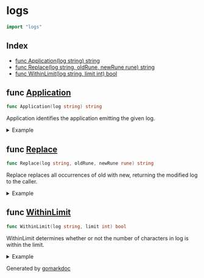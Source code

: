 <!-- Code generated by gomarkdoc. DO NOT EDIT -->

# logs

```go
import "logs"
```

## Index

- [func Application(log string) string](<#func-application>)
- [func Replace(log string, oldRune, newRune rune) string](<#func-replace>)
- [func WithinLimit(log string, limit int) bool](<#func-withinlimit>)


## func [Application](<https://github.com/vpayno/exercism-workspace/blob/main/go/logs-logs-logs/logs_logs_logs.go#L9>)

```go
func Application(log string) string
```

Application identifies the application emitting the given log.

<details><summary>Example</summary>
<p>

```go
{
	fmt.Println(Application("❗ recommended recommendation product 🔍"))
	fmt.Println(Application("❗ recommended product"))
	fmt.Println(Application("🔍 recommended search product"))
	fmt.Println(Application("☀ recommended weather product"))

}
```

#### Output

```
recommendation
recommendation
search
weather
```

</p>
</details>

## func [Replace](<https://github.com/vpayno/exercism-workspace/blob/main/go/logs-logs-logs/logs_logs_logs.go#L32>)

```go
func Replace(log string, oldRune, newRune rune) string
```

Replace replaces all occurrences of old with new, returning the modified log to the caller.

<details><summary>Example</summary>
<p>

```go
{
	log := "please replace '👎' with '👍'"

	fmt.Println(Replace(log, '👎', '👍'))

}
```

#### Output

```
please replace '👍' with '👍'
```

</p>
</details>

## func [WithinLimit](<https://github.com/vpayno/exercism-workspace/blob/main/go/logs-logs-logs/logs_logs_logs.go#L38>)

```go
func WithinLimit(log string, limit int) bool
```

WithinLimit determines whether or not the number of characters in log is within the limit.

<details><summary>Example</summary>
<p>

```go
{
	fmt.Println(WithinLimit("hello❗", 6))

}
```

#### Output

```
true
```

</p>
</details>



Generated by [gomarkdoc](<https://github.com/princjef/gomarkdoc>)
